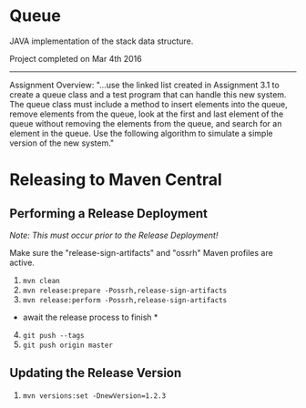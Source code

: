 # Queue
JAVA implementation of the stack data structure.

Project completed on Mar 4th 2016

------------------------------------

Assignment Overview:
 "...use the linked list created in Assignment 3.1 to create a queue class 
 and a test program that can handle this new system. The queue class must 
 include a method to insert elements into the queue, remove elements from the queue, 
 look at the first and last element of the queue without removing the elements from 
 the queue, and search for an element in the queue. Use the following algorithm to 
 simulate a simple version of the new system."


# Releasing to Maven Central
## Performing a Release Deployment
*Note: This must occur prior to the Release Deployment!*

Make sure the "release-sign-artifacts" and "ossrh" 
    Maven profiles are active.

1) `mvn clean`
2) `mvn release:prepare -Possrh,release-sign-artifacts`
3) `mvn release:perform -Possrh,release-sign-artifacts`

* await the release process to finish *

4) `git push --tags`
5) `git push origin master`

## Updating the Release Version
1) `mvn versions:set -DnewVersion=1.2.3`